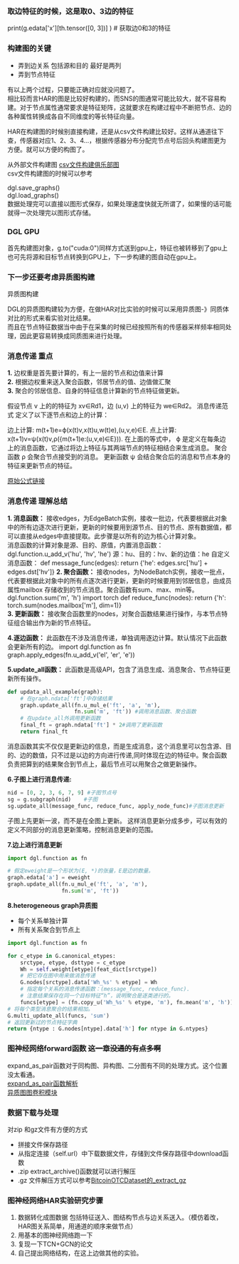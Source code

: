 ### **取边特征的时候，这是取0、3边的特征**
print(g.edata['x'][th.tensor([0, 3])] )  # 获取边0和3的特征

### **构建图的关键**
- 弄到边关系 包括源和目的 最好是两列
- 弄到节点特征  

有以上两个过程，只要能正确对应就没问题了。  
相比较而言HAR的图是比较好构建的，而SNS的图通常可能比较大，就不容易构建。对于节点属性通常要求是特征矩阵，这就要求在构建过程中不断把节点、边的各种属性转换成各自不同维度的等长特征向量。

HAR在构建图的时候别直接构建，还是从csv文件构建比较好。这样从通道往下查，传感器对应1、2、3、4...，根据传感器分布分配完节点号后回头构建图更为方便。就可以方便的构图了。

从外部文件构建图
[csv文件构建俱乐部图](https://github.com/dglai/WWW20-Hands-on-Tutorial/blob/master/basic_tasks/1_load_data.ipynb)  
csv文件构建图的时候可以参考

dgl.save_graphs()  
dgl.load_graphs()  
数据处理完可以直接以图形式保存，如果处理速度快就无所谓了，如果慢的话可能就得一次处理完以图形式存储。

### __DGL GPU__
首先构建图对象，g.to("cuda:0")同样方式送到gpu上，特征也被转移到了gpu上
也可先将源和目标节点转换到GPU上，下一步构建的图自动在gpu上。

### __下一步还要考虑异质图构建__
异质图构建

DGL的异质图构建较为方便，在做HAR对比实验的时候可以采用异质图-》同质体对比的形式来看实验对比结果。  
而且在节点特征数据当中由于在采集的时候已经按照所有的传感器采样频率相同处理，因此更容易转换成同质图来进行处理。



### __消息传递 重点__

__1.__ 边权重是首先要计算的，有上一层的节点和边值来计算  
__2.__ 根据边权重来送入聚合函数，邻居节点的值、边值做汇聚  
__3.__ 聚合的邻居信息、自身的特征信息计算新的节点特征做更新。

假设节点 v 上的的特征为 xv∈Rd1，边 (u,v) 上的特征为 we∈Rd2。 消息传递范式 定义了以下逐节点和边上的计算：

边上计算: m(t+1)e=ϕ(x(t)v,x(t)u,w(t)e),(u,v,e)∈E.
点上计算: x(t+1)v=ψ(x(t)v,ρ({m(t+1)e:(u,v,e)∈E})).
在上面的等式中， ϕ 是定义在每条边上的消息函数，它通过将边上特征与其两端节点的特征相结合来生成消息。 聚合函数 ρ 会聚合节点接受到的消息。 更新函数 ψ 会结合聚合后的消息和节点本身的特征来更新节点的特征。

[原始公式链接](https://docs.dgl.ai/guide_cn/message.html)

### __消息传递 理解总结__
__1. 消息函数：__ 接收edges，为EdgeBatch实例，接收一批边，代表要根据此对象中的所有边逐次进行更新，更新的时候要用到源节点、目的节点、原有数据值，都可以直接从edges中直接提取。此步骤是以所有的边为核心计算对象。  
消息函数的计算对象是源、目的、原值，内置消息函数：dgl.function.u_add_v('hu', 'hv', 'he')
源：hu、目的：hv、新的边值：he
自定义消息函数：
def message_func(edges):
     return {'he': edges.src['hu'] + edges.dst['hv']}
__2. 聚合函数：__ 接收nodes，为NodeBatch实例，接收一批点，代表要根据此对象中的所有点逐次进行更新，更新的时候要用到邻居信息，由成员属性mailbox 存储收到的节点消息。聚合函数有sum、max、min等。
dgl.function.sum('m', 'h')
import torch
def reduce_func(nodes):
     return {'h': torch.sum(nodes.mailbox['m'], dim=1)}  
__3. 更新函数：__ 接收聚合函数里的nodes，对聚合函数结果进行操作，与本节点特征组合输出作为新的节点特征。


__4.逐边函数：__ 此函数在不涉及消息传递，单独调用逐边计算。默认情况下此函数会更新所有的边。
import dgl.function as fn
graph.apply_edges(fn.u_add_v('el', 'er', 'e'))

__5.update_all函数：__ 此函数是高级API，包含了消息生成、消息聚合、节点特征更新所有操作。
```python
def updata_all_example(graph):
    # 在graph.ndata['ft']中存储结果
    graph.update_all(fn.u_mul_e('ft', 'a', 'm'),
                     fn.sum('m', 'ft')) #调用消息函数、聚合函数
    # 在update_all外调用更新函数
    final_ft = graph.ndata['ft'] * 2#调用了更新函数
    return final_ft
```

消息函数其实不仅仅是更新边的信息，而是生成消息，这个消息里可以包含源、目的、边的数值，只不过是以边的方向进行传递,同时体现在边的特征中。聚合函数负责把算到的结果聚合到节点上，最后节点可以用聚合之做更新操作。

__6.子图上进行消息传递:__

```python
nid = [0, 2, 3, 6, 7, 9] #子图节点号
sg = g.subgraph(nid)    #子图
sg.update_all(message_func, reduce_func, apply_node_func)#子图消息更新
```
子图上先更新一波，而不是在全图上更新。
这样消息更新分成多步，可以有效的定义不同部分的消息更新策略，控制消息更新的范围。

__7.边上进行消息更新__
```python
import dgl.function as fn

# 假定eweight是一个形状为(E, *)的张量，E是边的数量。
graph.edata['a'] = eweight
graph.update_all(fn.u_mul_e('ft', 'a', 'm'),
                 fn.sum('m', 'ft'))
```

__8.heterogeneous graph异质图__
 
 - 每个关系单独计算  
 - 所有关系聚合到节点上  

```python
import dgl.function as fn

for c_etype in G.canonical_etypes:
    srctype, etype, dsttype = c_etype
    Wh = self.weight[etype](feat_dict[srctype])
    # 把它存在图中用来做消息传递
    G.nodes[srctype].data['Wh_%s' % etype] = Wh
    # 指定每个关系的消息传递函数：(message_func, reduce_func).
    # 注意结果保存在同一个目标特征“h”，说明聚合是逐类进行的。
    funcs[etype] = (fn.copy_u('Wh_%s' % etype, 'm'), fn.mean('m', 'h'))
# 将每个类型消息聚合的结果相加。
G.multi_update_all(funcs, 'sum')
# 返回更新过的节点特征字典
return {ntype : G.nodes[ntype].data['h'] for ntype in G.ntypes}
```

### __图神经网络forward函数  ~~这一章没通的有点多啊~~__
expand_as_pair函数对于同构图、异构图、二分图有不同的处理方式。这个位置没太看通。  
[expand_as_pair函数解析](https://docs.dgl.ai/guide_cn/nn-forward.html#id1)  
[异质图图卷积模块](https://docs.dgl.ai/guide_cn/nn-heterograph.html)  


### __数据下载与处理__
对zip 和gz文件有方便的方式
- 拼接文件保存路径
- 从指定连接（self.url）中下载数据文件，存储到文件保存路径中download函数
- .zip extract_archive()函数就可以进行解压
- .gz 文件解压方式可以参考[BitcoinOTCDataset的_extract_gz](https://docs.dgl.ai/_modules/dgl/data/bitcoinotc.html#BitcoinOTCDataset)


### __图神经网络HAR实验研究步骤__
  1. 数据转化成图数据 包括特征送入、图结构节点与边关系送入。（模仿着改，HAR图关系简单，用通道的顺序来做节点）
  2. 用基本的图神经网络跑一下
  3. 复现一下TCN+GCN的论文
  4. 自己提出网络结构，在这上边做其他的实验。